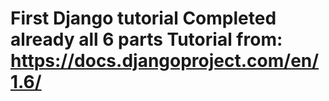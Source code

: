 First Django tutorial 
Completed already all 6 parts
Tutorial from: https://docs.djangoproject.com/en/1.6/
==
